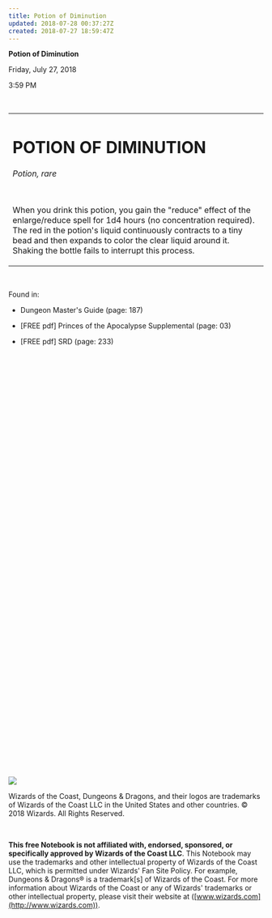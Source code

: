 ```yaml
---
title: Potion of Diminution
updated: 2018-07-28 00:37:27Z
created: 2018-07-27 18:59:47Z
---
```


**Potion of Diminution**

Friday, July 27, 2018

3:59 PM

 

<table><tbody><tr class="odd"><td><h1 id="potion-of-diminution"><strong>POTION OF DIMINUTION</strong></h1><p><em>Potion, rare</em></p><p> </p><p>When you drink this potion, you gain the "reduce" effect of the enlarge/reduce spell for 1d4 hours (no concentration required). The red in the potion's liquid continuously contracts to a tiny bead and then expands to color the clear liquid around it. Shaking the bottle fails to interrupt this process.</p></td></tr></tbody></table>

 

Found in:

-   Dungeon Master's Guide (page: 187)

-   \[FREE pdf\] Princes of the Apocalypse Supplemental (page: 03)

-   \[FREE pdf\] SRD (page: 233)

 

 

 

 

 

 

 

 

 

 

 

 

 

 

 

 

 

 

 

 

 

 

 

 

 

 

 

![](tmp\media\image1.png)

Wizards of the Coast, Dungeons & Dragons, and their logos are trademarks of Wizards of the Coast LLC in the United States and other countries. © 2018 Wizards. All Rights Reserved.

 

**This free Notebook is not affiliated with, endorsed, sponsored, or specifically approved by Wizards of the Coast LLC**. This Notebook may use the trademarks and other intellectual property of Wizards of the Coast LLC, which is permitted under Wizards' Fan Site Policy. For example, Dungeons & Dragons® is a trademark\[s\] of Wizards of the Coast. For more information about Wizards of the Coast or any of Wizards' trademarks or other intellectual property, please visit their website at ([www.wizards.com](http://www.wizards.com)).
